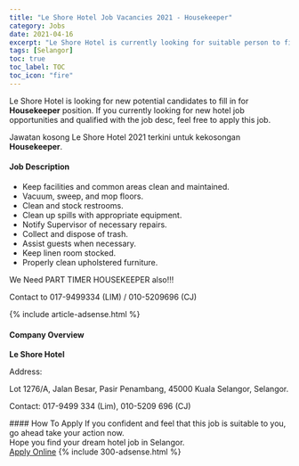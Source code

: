 ```yaml
---
title: "Le Shore Hotel Job Vacancies 2021 - Housekeeper" 
category: Jobs 
date: 2021-04-16 
excerpt: "Le Shore Hotel is currently looking for suitable person to fill in the Housekeeper which positioned at Selangor" 
tags: [Selangor] 
toc: true 
toc_label: TOC 
toc_icon: "fire" 
--- 
```


<p>Le Shore Hotel is looking for new potential candidates to fill in for <b>Housekeeper</b> position. If you currently looking for new hotel job opportunities and qualified with the job desc, feel free to apply this job.
</p>Jawatan kosong Le Shore Hotel 2021 terkini untuk kekosongan <b>Housekeeper</b>. 
<div><div><h4>Job Description</h4></div><div><div><span><div><ul><li><span>Keep facilities and common areas clean and maintained.</span></li><li><span>Vacuum, sweep, and mop floors.</span></li><li><span>Clean and stock restrooms.</span></li><li><span>Clean up spills with appropriate equipment.</span></li><li><span>Notify Supervisor of necessary repairs.</span></li><li><span>Collect and dispose of trash.</span></li><li><span>Assist guests when necessary.</span></li><li><span>Keep linen room stocked.</span></li><li><span>Properly clean upholstered furniture.</span></li></ul><p><span>We Need PART TIMER HOUSEKEEPER also!!!</span></p><p><span>Contact to 017-9499334 (LIM) / 010-5209696 (CJ)</span></p></div></span></div></div></div> 
{% include article-adsense.html %} 
<div><div><h4>Company Overview</h4></div><div><div><span><div><p><strong>Le Shore Hotel</strong></p><p>Address:</p><p>Lot 1276/A, Jalan Besar, Pasir Penambang, 45000 Kuala Selangor, Selangor.</p><p>Contact: 017-9499 334 (Lim), 010-5209 696 (CJ)</p></div></span></div></div></div> 
#### How To Apply 
If you confident and feel that this job is suitable to you, go ahead take your action now. <br/> 
Hope you find your dream hotel job in Selangor. <br/> 
<a href="https://www.jobstreet.com.my/en/job/housekeeper-4533467?jobId=jobstreet-my-job-4533467" class="btn btn--info" target="_blank" rel="nofollow noopenner">Apply Online</a> 
{% include 300-adsense.html %} 